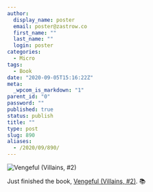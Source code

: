 ```yaml
---
author:
  display_name: poster
  email: poster@zastrow.co
  first_name: ""
  last_name: ""
  login: poster
categories:
  - Micro
tags:
  - Book
date: "2020-09-05T15:16:22Z"
meta:
  _wpcom_is_markdown: "1"
parent_id: "0"
password: ""
published: true
status: publish
title: ""
type: post
slug: 890
aliases:
  - /2020/09/890/
---
```

<p><img src="https://i.gr-assets.com/images/S/compressed.photo.goodreads.com/books/1519916942l/26856502._SY475_.jpg" alt="Vengeful (Villains, #2)" /></p>
<p>Just finished the book, <a href="https://www.goodreads.com/review/show/3412272046?utm_medium=api&amp;utm_source=rss">Vengeful (Villains, #2)</a>. 📚</p>
